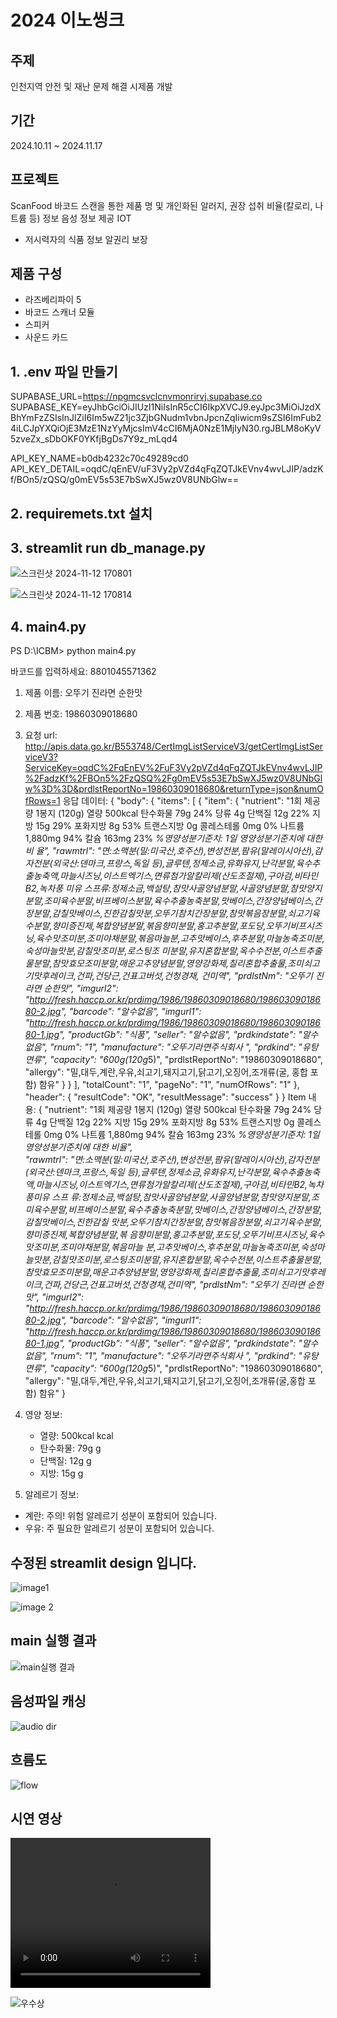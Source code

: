 # 2024 이노씽크 

## 주제
인천지역 안전 및 재난 문제 해결 시제품 개발

## 기간
2024.10.11 ~ 2024.11.17

## 프로젝트
ScanFood
바코드 스캔을 통한 제품 명 및 개인화된 알러지, 권장 섭취 비율(칼로리, 나트륨 등) 정보 음성 정보 제공 IOT
- 저시력자의 식품 정보 알권리 보장


## 제품 구성
- 라즈베리파이 5
- 바코드 스캐너 모듈
- 스피커
- 사운드 카드


## 1. .env 파일 만들기
  

SUPABASE_URL=https://npgmcsvclcnvmonrirvj.supabase.co
SUPABASE_KEY=eyJhbGciOiJIUzI1NiIsInR5cCI6IkpXVCJ9.eyJpc3MiOiJzdXBhYmFzZSIsInJlZiI6Im5wZ21jc3ZjbGNudm1vbnJpcnZqIiwicm9sZSI6ImFub24iLCJpYXQiOjE3MzE1NzYyMjcsImV4cCI6MjA0NzE1MjIyN30.rgJBLM8oKyV5zveZx_sDbOKF0YKfjBgDs7Y9z_mLqd4

API_KEY_NAME=b0db4232c70c49289cd0 
API_KEY_DETAIL=oqdC/qEnEV/uF3Vy2pVZd4qFqZQTJkEVnv4wvLJIP/adzKf/BOn5/zQSQ/g0mEV5s53E7bSwXJ5wz0V8UNbGlw==


## 2. requiremets.txt 설치



## 3. streamlit run db_manage.py

![스크린샷 2024-11-12 170801](https://github.com/user-attachments/assets/a16e72a3-9b47-48a4-9a93-f049e1c57e4c)

![스크린샷 2024-11-12 170814](https://github.com/user-attachments/assets/3a9b553d-4d46-491a-81f6-6e867d20772c)



## 4. main4.py

PS D:\ICBM> python main4.py
>>
바코드를 입력하세요: 8801045571362
1. 제품 이름: 오뚜기 진라면 순한맛
2. 제품 번호: 19860309018680

3. 요청 url:  http://apis.data.go.kr/B553748/CertImgListServiceV3/getCertImgListServiceV3?ServiceKey=oqdC%2FqEnEV%2FuF3Vy2pVZd4qFqZQTJkEVnv4wvLJIP%2FadzKf%2FBOn5%2FzQSQ%2Fg0mEV5s53E7bSwXJ5wz0V8UNbGlw%3D%3D&prdlstReportNo=19860309018680&returnType=json&numOfRows=1
응답 데이터: {
  "body": {
    "items": [
      {
        "item": {
          "nutrient": "1회 제공량 1봉지 (120g) 열량 500kcal 탄수화물 79g 24% 당류 4g 단백질 12g 22% 지방 15g 29% 포화지방 8g 53% 트랜스지방 0g 콜레스테롤 0mg 0%  나트륨 1,880mg 94% 칼슘 163mg 23% *%영양성분기준치: 1일 영양성분기준치에 대한 비 율",
          "rawmtrl": "면:소맥분(밀:미국산,호주산),변성전분,팜유(말레이시아산),감 자전분(외국산:덴마크,프랑스,독일 등),글루텐,정제소금,유화유지,난각분말,육수추출농축액,마늘시즈닝,이스트엑기스,면류첨가알칼리제(산도조절제),구아검,비타민B2,녹차풍 미유 스프류:정제소금,백설탕,참맛사골양념분말,사골양념분말,참맛양지분말,조미육수분말,비프베이스분말,육수추출농축분말,맛베이스,간장양념베이스,간장분말,감칠맛베이스,진한감칠맛분,오뚜기참치간장분말,참맛볶음장분말,쇠고기육수분말,향미증진제,복합양념분말,볶음향미분말,홍고추분말,포도당,오뚜기비프시즈닝,육수맛조미분,조미야채분말,볶음마늘분,고추맛베이스,후추분말,마늘농축조미분,숙성마늘맛분,감칠맛조미분,로스팅조 미분말,유지혼합분말,옥수수전분,이스트추출물분말,참맛효모조미분말,매운고추양념분말,영양강화제,칠리혼합추출물,조미쇠고기맛후레이크,건파,건당근,건표고버섯,건청경채, 건미역",
          "prdlstNm": "오뚜기 진라면 순한맛",
          "imgurl2": "http://fresh.haccp.or.kr/prdimg/1986/19860309018680/19860309018680-2.jpg",
          "barcode": "알수없음",
          "imgurl1": "http://fresh.haccp.or.kr/prdimg/1986/19860309018680/19860309018680-1.jpg",
          "productGb": "식품",
          "seller": "알수없음",
          "prdkindstate": "알수없음",
          "rnum": "1",
          "manufacture": "오뚜기라면주식회사 ",
          "prdkind": "유탕면류",
          "capacity": "600g(120g*5)",
          "prdlstReportNo": "19860309018680",
          "allergy": "밀,대두,계란,우유,쇠고기,돼지고기,닭고기,오징어,조개류(굴, 홍합 포함) 함유"
        }
      }
    ],
    "totalCount": "1",
    "pageNo": "1",
    "numOfRows": "1"
  },
  "header": {
    "resultCode": "OK",
    "resultMessage": "success"
  }
}
Item 내용: {
  "nutrient": "1회 제공량 1봉지 (120g) 열량 500kcal 탄수화물 79g 24% 당류 4g 단백질 12g 22% 지방 15g 29% 포화지방 8g 53% 트랜스지방 0g 콜레스테롤 0mg 0% 나트륨 1,880mg 94% 칼슘 163mg 23% *%영양성분기준치: 1일 영양성분기준치에 대한 비율",      
  "rawmtrl": "면:소맥분(밀:미국산,호주산),변성전분,팜유(말레이시아산),감자전분(외국산:덴마크,프랑스,독일 등),글루텐,정제소금,유화유지,난각분말,육수추출농축액,마늘시즈닝,이스트엑기스,면류첨가알칼리제(산도조절제),구아검,비타민B2,녹차풍미유 스프 류:정제소금,백설탕,참맛사골양념분말,사골양념분말,참맛양지분말,조미육수분말,비프베이스분말,육수추출농축분말,맛베이스,간장양념베이스,간장분말,감칠맛베이스,진한감칠 맛분,오뚜기참치간장분말,참맛볶음장분말,쇠고기육수분말,향미증진제,복합양념분말,볶 음향미분말,홍고추분말,포도당,오뚜기비프시즈닝,육수맛조미분,조미야채분말,볶음마늘 분,고추맛베이스,후추분말,마늘농축조미분,숙성마늘맛분,감칠맛조미분,로스팅조미분말,유지혼합분말,옥수수전분,이스트추출물분말,참맛효모조미분말,매운고추양념분말,영양강화제,칠리혼합추출물,조미쇠고기맛후레이크,건파,건당근,건표고버섯,건청경채,건미역",
  "prdlstNm": "오뚜기 진라면 순한맛",
  "imgurl2": "http://fresh.haccp.or.kr/prdimg/1986/19860309018680/19860309018680-2.jpg",
  "barcode": "알수없음",
  "imgurl1": "http://fresh.haccp.or.kr/prdimg/1986/19860309018680/19860309018680-1.jpg",
  "productGb": "식품",
  "seller": "알수없음",
  "prdkindstate": "알수없음",
  "rnum": "1",
  "manufacture": "오뚜기라면주식회사 ",
  "prdkind": "유탕면류",
  "capacity": "600g(120g*5)",
  "prdlstReportNo": "19860309018680",
  "allergy": "밀,대두,계란,우유,쇠고기,돼지고기,닭고기,오징어,조개류(굴,홍합 포함) 함유"
}

4. 영양 정보:
   - 열량: 500kcal kcal
   - 탄수화물: 79g g
   - 단백질: 12g g
   - 지방: 15g g

5. 알레르기 정보:
 - 계란: 주의! 위험 알레르기 성분이 포함되어 있습니다.
 - 우유: 주 필요한 알레르기 성분이 포함되어 있습니다.



## 수정된 streamlit design 입니다.
![image1](https://github.com/user-attachments/assets/cb90a035-0c53-40f1-993e-90c1b051c4ef)

![image 2](https://github.com/user-attachments/assets/6bd7fd10-9f5e-441b-90da-b6fe68593466)



## main 실행 결과
![main실행 결과](./readmeref/main4.png)

## 음성파일 캐싱
![audio dir](./readmeref/audioCaching.png)

## 흐름도
![flow](./readmeref/구성도.png)

## 시연 영상
<video width="320" height="240" controls>
  <source src="./readmeref/jinramen.mp4" type="video/mp4">
  브라우저가 비디오 태그를 지원하지 않습니다.
</video>

![우수상](./readmeref/2.jpg)